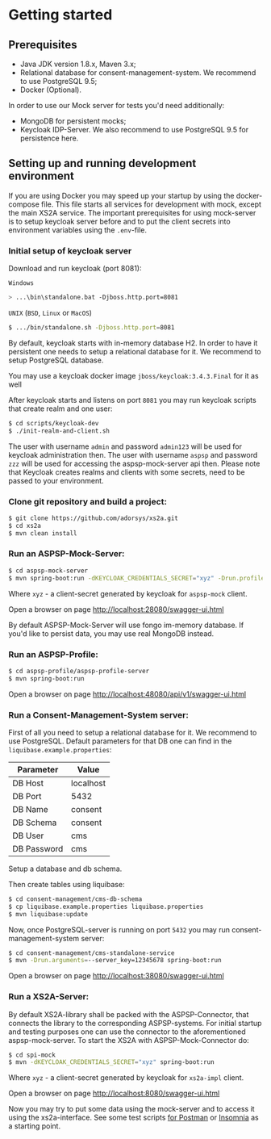 # Getting started

## Prerequisites

- Java JDK version 1.8.x, Maven 3.x;
- Relational database for consent-management-system. We recommend to use PostgreSQL 9.5;
- Docker (Optional).

In order to use our Mock server for tests you'd need additionally:
- MongoDB for persistent mocks;
- Keycloak IDP-Server. We also recommend to use PostgreSQL 9.5 for persistence here.

## Setting up and running development environment

If you are using Docker you may speed up your startup by using the docker-compose file.
This file starts all services for development with mock, except the main XS2A service.
The important prerequisites for using mock-server is to setup keycloak server before and
to put the client secrets into environment variables using the `.env`-file.

### Initial setup of keycloak server

Download and run keycloak (port 8081):

`Windows`
```bash
> ...\bin\standalone.bat -Djboss.http.port=8081
```
`UNIX` (`BSD`, `Linux` or `MacOS`)
```bash
$ .../bin/standalone.sh -Djboss.http.port=8081
```

By default, keycloak starts with in-memory database H2. In order to have it persistent one needs to setup a relational database for it.
We recommend to setup PostgreSQL database.

You may use a keycloak docker image `jboss/keycloak:3.4.3.Final` for it as well

After keycloak starts and listens on port `8081` you may run keycloak scripts that create realm and one user:
```bash
$ cd scripts/keycloak-dev
$ ./init-realm-and-client.sh
```

The user with username `admin` and password `admin123` will be used for keycloak administration then.
The user with username `aspsp` and password `zzz` will be used for accessing the aspsp-mock-server api then.
Please note that Keycloak creates realms and clients with some secrets, need to be passed to your environment.

### Clone git repository and build a project:
```bash
$ git clone https://github.com/adorsys/xs2a.git
$ cd xs2a
$ mvn clean install
```

### Run an ASPSP-Mock-Server:
```bash
$ cd aspsp-mock-server
$ mvn spring-boot:run -dKEYCLOAK_CREDENTIALS_SECRET="xyz" -Drun.profiles=fongo
```
Where `xyz` - a client-secret generated by keycloak for `aspsp-mock` client.

Open a browser on page [http://localhost:28080/swagger-ui.html](http://localhost:28080/swagger-ui.html)

By default ASPSP-Mock-Server will use fongo im-memory database. 
If you'd like to persist data, you may use real MongoDB instead.

### Run an ASPSP-Profile:
```bash
$ cd aspsp-profile/aspsp-profile-server
$ mvn spring-boot:run
```
Open a browser on page [http://localhost:48080/api/v1/swagger-ui.html](http://localhost:48080/api/v1/swagger-ui.html)

### Run a Consent-Management-System server:
First of all you need to setup a relational database for it.
We recommend to use PostgreSQL.
Default parameters for that DB one can find in the `liquibase.example.properties`:

| Parameter   | Value     |
|-------------|-----------|
| DB Host     | localhost |
| DB Port     | 5432      |
| DB Name     | consent   |
| DB Schema   | consent   |
| DB User     | cms       |
| DB Password | cms       |

Setup a database and db schema.

Then create tables using liquibase:
```bash
$ cd consent-management/cms-db-schema
$ cp liquibase.example.properties liquibase.properties
$ mvn liquibase:update
```

Now, once PostgreSQL-server is running on port `5432` you may run consent-management-system server:
```bash
$ cd consent-management/cms-standalone-service
$ mvn -Drun.arguments=--server_key=12345678 spring-boot:run
```
Open a browser on page [http://localhost:38080/swagger-ui.html](http://localhost:38080/swagger-ui.html)

### Run a XS2A-Server:
By default XS2A-library shall be packed with the ASPSP-Connector, that connects the library to the corresponding ASPSP-systems.
For initial startup and testing purposes one can use the connector to the aforementioned aspsp-mock-server.
To start the XS2A with ASPSP-Mock-Connector do:
```bash
$ cd spi-mock
$ mvn -dKEYCLOAK_CREDENTIALS_SECRET="xyz" spring-boot:run 
```
Where `xyz` - a client-secret generated by keycloak for `xs2a-impl` client.


Open a browser on page [http://localhost:8080/swagger-ui.html](http://localhost:8080/swagger-ui.html)

Now you may try to put some data using the mock-server and to access it using the xs2a-interface.
See some test scripts [for Postman](../scripts/tests/postman) or [Insomnia](../scripts/tests/insomnia) as a starting point.
